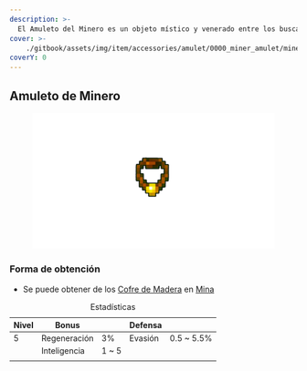 ```yaml
---
description: >-
  El Amuleto del Minero es un objeto místico y venerado entre los buscadores de minerales y aquellos que trabajan en las profundidades de la tierra. Este amuleto está imbuido de la esencia de la tierra misma y se dice que lleva consigo la bendición de los ancestros mineros
cover: >-
    ./gitbook/assets/img/item/accessories/amulet/0000_miner_amulet/miner_amulet.png
coverY: 0
---
```

## Amuleto de Minero
<figure>
    <img src=".gitbook/assets/img/item/accessories/amulet/miner_amulet.png" alt="Amulet">
</figure>

### Forma de obtención
* Se puede obtener de los [Cofre de Madera](.gitbook/assets/category/extra/loot/chest/wood_chest/wood_chest.md) en [Mina](.gitbook/assets/category/location/mine/mine.md)

<table>
    <caption>Estadísticas</caption>
    <thead>
        <tr>
            <th>Nivel</th>
            <th>Bonus</th>
            <th></th>
            <th>Defensa</th>
            <th></th>
        </tr>
    </thead>
    <tbody>
        <tr>
            <td>5</td>
            <td>Regeneración</td>
            <td>3%</td>
            <td>Evasión</td>
            <td>0.5 ~ 5.5%</td>
        </tr>
        <tr>
            <td></td>
            <td>Inteligencia</td>
            <td>1 ~ 5</td>
            <td></td>
            <td></td>
        </tr>
        <tr>
            <td></td>
            <td></td>
            <td></td>
            <td></td>
            <td></td>
        </tr>
    </tbody>
</table>